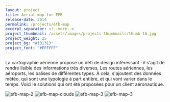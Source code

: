 ```yaml
---
layout: project
title: Aerial map for EFB
release-date: 2014
permalink: /projects/efb-map
excerpt_separator: <!--more-->
project_thumbnail: /assets/images/projects-thumbnails/thumb-16.jpg
project_weight: 25
project_bg: "#131313"
project_font: "#FFFFFF"
---
```


La cartographie aérienne propose un défi de design intéressant : il s'agit de rendre lisible des informations très diverses. Les routes aériennes, les aéroports, les balises de différentes types. À cela, s'ajoutent des données météo, qui sont une typologie à part entière, et qui vont varier dans le temps. Voici le solutions qui ont été proposées pour un client aéronautique.

![efb-map-2](/assets/images/projects/efb-map/efb-map-2.jpg)
![efb-map-clouds](/assets/images/projects/efb-map/efb-map-clouds-wide.jpg)
![efb-map-3](/assets/images/projects/efb-map/efb-map-3.jpg)
![efb-map-3](/assets/images/projects/efb-map/efb-map-anim.gif)
